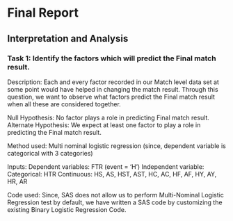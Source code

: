 # Final Report
## Interpretation and Analysis

### Task 1: Identify the factors which will predict the Final match result.

Description: Each and every factor recorded in our Match level data set at some point would have helped in changing the match result. Through this question, we want to observe what factors predict the Final match result when all these are considered together. 

Null Hypothesis: No factor plays a role in predicting Final match result. 
Alternate Hypothesis: We expect at least one factor to play a role in predicting the Final match result. 

Method used: Multi nominal logistic regression (since, dependent variable is categorical with 3 categories)

Inputs: 
Dependent variables: FTR (event = ‘H’)
Independent variable: 
Categorical: HTR
Continuous: HS, AS, HST, AST, HC, AC, HF, AF, HY, AY, HR, AR

Code used:
Since, SAS does not allow us to perform Multi-Nominal Logistic Regression test by default, we have written a SAS code by customizing the existing Binary Logistic Regression Code. 

